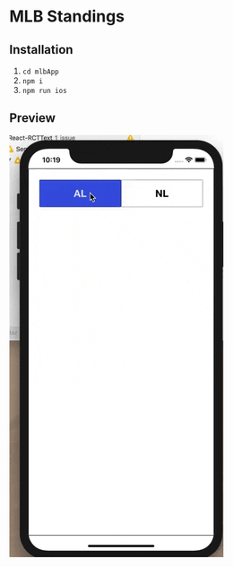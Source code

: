 # MLB Standings

## Installation
1. `cd mlbApp`
2. `npm i`
3. `npm run ios`


## Preview
<img src='https://github.com/tnaughts/mlbApp/blob/master/readmeAssets/naughtonMLBScreenshot.gif'>
